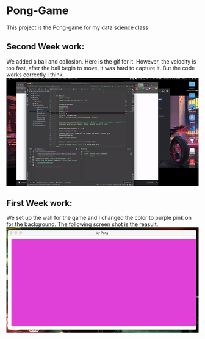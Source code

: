 # Pong-Game
This project is the Pong-game for my data science class
## Second Week work:
We added a ball and collosion. Here is the gif for it. However, the velocity is too fast, after the ball begin to move, it was hard to capture it. But the code works correctly I think. 
![Image](https://github.com/theOnlyi/Pong-Game/blob/master/pong/Pong%20Game/Picture%20of%20result/lab3%20result.gif)
## First Week work:
We set up the wall for the game and I changed the color to purple pink on for the background. The following screen shot is the reasult.
![ScreenShot](https://github.com/theOnlyi/Pong-Game/blob/master/pong-display.jpg)
